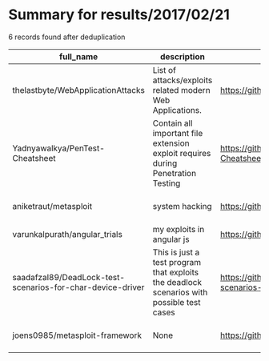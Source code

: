 
# Summary for results/2017/02/21
    
6 records found after deduplication

| full_name | description | html_url | matched_list | matched_count | pushed_at | size | stargazers_count | language | forks_count | vul_ids |
|------------------------------------------------------------|-------------------------------------------------------------------------------------------|-------------------------------------------------------------------------------|----------------------------------|-----------------|---------------------------|--------|--------------------|------------|---------------|-----------|
| thelastbyte/WebApplicationAttacks | List of attacks/exploits related modern Web Applications. | https://github.com/thelastbyte/WebApplicationAttacks | ['exploit'] | 1 | 2017-02-21 07:38:47+00:00 | 4 | 0 | | 0 | [] |
| Yadnyawalkya/PenTest-Cheatsheet | Contain all important file extension exploit requires during Penetration Testing | https://github.com/Yadnyawalkya/PenTest-Cheatsheet | ['exploit'] | 1 | 2017-02-21 07:11:30+00:00 | 5549 | 1 | HTML | 0 | [] |
| aniketraut/metasploit | system hacking | https://github.com/aniketraut/metasploit | ['metasploit module OR payload'] | 1 | 2017-02-21 10:30:25+00:00 | 0 | 0 | nan | 0 | [] |
| varunkalpurath/angular_trials | my exploits in angular js | https://github.com/varunkalpurath/angular_trials | ['exploit'] | 1 | 2017-02-21 17:23:01+00:00 | 0 | 0 | | 0 | [] |
| saadafzal89/DeadLock-test-scenarios-for-char-device-driver | This is just a test program that exploits the deadlock scenarios with possible test cases | https://github.com/saadafzal89/DeadLock-test-scenarios-for-char-device-driver | ['exploit'] | 1 | 2017-02-21 21:37:10+00:00 | 90 | 0 | C | 0 | [] |
| joens0985/metasploit-framework | None | https://github.com/joens0985/metasploit-framework | ['metasploit module OR payload'] | 1 | 2017-02-21 22:29:39+00:00 | 0 | 0 | nan | 0 | [] |

